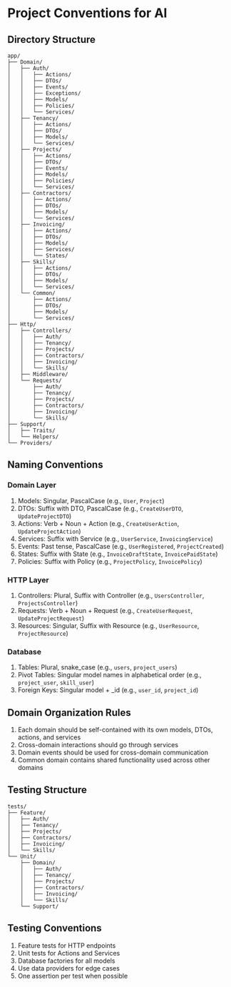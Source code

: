# Project Conventions for AI

## Directory Structure
```
app/
├── Domain/
│   ├── Auth/
│   │   ├── Actions/
│   │   ├── DTOs/
│   │   ├── Events/
│   │   ├── Exceptions/
│   │   ├── Models/
│   │   ├── Policies/
│   │   └── Services/
│   ├── Tenancy/
│   │   ├── Actions/
│   │   ├── DTOs/
│   │   ├── Models/
│   │   └── Services/
│   ├── Projects/
│   │   ├── Actions/
│   │   ├── DTOs/
│   │   ├── Events/
│   │   ├── Models/
│   │   ├── Policies/
│   │   └── Services/
│   ├── Contractors/
│   │   ├── Actions/
│   │   ├── DTOs/
│   │   ├── Models/
│   │   └── Services/
│   ├── Invoicing/
│   │   ├── Actions/
│   │   ├── DTOs/
│   │   ├── Models/
│   │   ├── Services/
│   │   └── States/
│   ├── Skills/
│   │   ├── Actions/
│   │   ├── DTOs/
│   │   ├── Models/
│   │   └── Services/
│   └── Common/
│       ├── Actions/
│       ├── DTOs/
│       ├── Models/
│       └── Services/
├── Http/
│   ├── Controllers/
│   │   ├── Auth/
│   │   ├── Tenancy/
│   │   ├── Projects/
│   │   ├── Contractors/
│   │   ├── Invoicing/
│   │   └── Skills/
│   ├── Middleware/
│   └── Requests/
│       ├── Auth/
│       ├── Tenancy/
│       ├── Projects/
│       ├── Contractors/
│       ├── Invoicing/
│       └── Skills/
├── Support/
│   ├── Traits/
│   └── Helpers/
└── Providers/
```

## Naming Conventions

### Domain Layer
1. Models: Singular, PascalCase (e.g., `User`, `Project`)
2. DTOs: Suffix with DTO, PascalCase (e.g., `CreateUserDTO`, `UpdateProjectDTO`)
3. Actions: Verb + Noun + Action (e.g., `CreateUserAction`, `UpdateProjectAction`)
4. Services: Suffix with Service (e.g., `UserService`, `InvoicingService`)
5. Events: Past tense, PascalCase (e.g., `UserRegistered`, `ProjectCreated`)
6. States: Suffix with State (e.g., `InvoiceDraftState`, `InvoicePaidState`)
7. Policies: Suffix with Policy (e.g., `ProjectPolicy`, `InvoicePolicy`)

### HTTP Layer
1. Controllers: Plural, Suffix with Controller (e.g., `UsersController`, `ProjectsController`)
2. Requests: Verb + Noun + Request (e.g., `CreateUserRequest`, `UpdateProjectRequest`)
3. Resources: Singular, Suffix with Resource (e.g., `UserResource`, `ProjectResource`)

### Database
1. Tables: Plural, snake_case (e.g., `users`, `project_users`)
2. Pivot Tables: Singular model names in alphabetical order (e.g., `project_user`, `skill_user`)
3. Foreign Keys: Singular model + _id (e.g., `user_id`, `project_id`)

## Domain Organization Rules
1. Each domain should be self-contained with its own models, DTOs, actions, and services
2. Cross-domain interactions should go through services
3. Domain events should be used for cross-domain communication
4. Common domain contains shared functionality used across other domains

## Testing Structure
```
tests/
├── Feature/
│   ├── Auth/
│   ├── Tenancy/
│   ├── Projects/
│   ├── Contractors/
│   ├── Invoicing/
│   └── Skills/
└── Unit/
    ├── Domain/
    │   ├── Auth/
    │   ├── Tenancy/
    │   ├── Projects/
    │   ├── Contractors/
    │   ├── Invoicing/
    │   └── Skills/
    └── Support/
```

## Testing Conventions
1. Feature tests for HTTP endpoints
2. Unit tests for Actions and Services
3. Database factories for all models
4. Use data providers for edge cases
5. One assertion per test when possible
